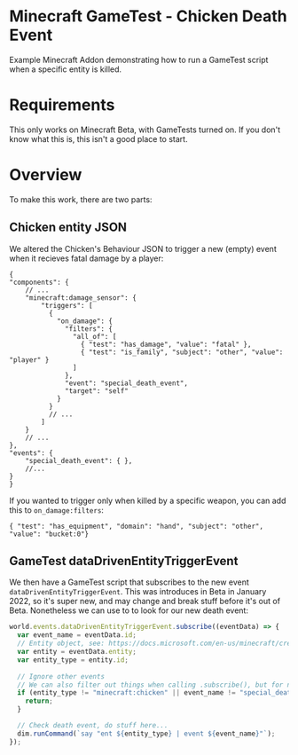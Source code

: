 # Minecraft GameTest - Chicken Death Event
Example Minecraft Addon demonstrating how to run a GameTest script when a specific entity is killed.

# Requirements
This only works on Minecraft Beta, with GameTests turned on. If you don't know what this is, this isn't a good place to start.

# Overview
To make this work, there are two parts:

## Chicken entity JSON
We altered the Chicken's Behaviour JSON to trigger a new (empty) event when it
recieves fatal damage by a player:
```jsonc
{
"components": {
    // ...
    "minecraft:damage_sensor": {
        "triggers": [
          {
            "on_damage": {
              "filters": {
                "all_of": [
                  { "test": "has_damage", "value": "fatal" },
                  { "test": "is_family", "subject": "other", "value": "player" }
                ]
              },
              "event": "special_death_event",
              "target": "self"
            }
          }
          // ...
        ]
    }
    // ...
},
"events": {
    "special_death_event": { },
    //...
}
}
```

If you wanted to trigger only when killed by a specific weapon, you can add this to `on_damage:filters`:
```jsonc
{ "test": "has_equipment", "domain": "hand", "subject": "other", "value": "bucket:0"}
```

## GameTest dataDrivenEntityTriggerEvent
We then have a GameTest script that subscribes to the new event `dataDrivenEntityTriggerEvent`. This was introduces
in Beta in January 2022, so it's super new, and may change and break stuff before it's out of Beta.
Nonetheless we can use to to look for our new death event:
```javascript
world.events.dataDrivenEntityTriggerEvent.subscribe((eventData) => {
  var event_name = eventData.id;
  // Entity object, see: https://docs.microsoft.com/en-us/minecraft/creator/scriptapi/mojang-minecraft/entity
  var entity = eventData.entity;
  var entity_type = entity.id;
  
  // Ignore other events
  // We can also filter out things when calling .subscribe(), but for now do it this way
  if (entity_type != "minecraft:chicken" || event_name != "special_death_event") {
    return;
  }

  // Check death event, do stuff here...
  dim.runCommand(`say "ent ${entity_type} | event ${event_name}"`);
});
```
